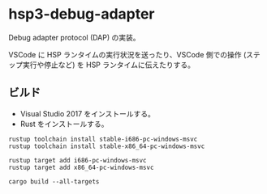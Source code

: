 # hsp3-debug-adapter

Debug adapter protocol (DAP) の実装。

VSCode に HSP ランタイムの実行状況を送ったり、VSCode 側での操作 (ステップ実行や停止など) を HSP ランタイムに伝えたりする。

## ビルド

- Visual Studio 2017 をインストールする。
- Rust をインストールする。

```
rustup toolchain install stable-i686-pc-windows-msvc
rustup toolchain install stable-x86_64-pc-windows-msvc

rustup target add i686-pc-windows-msvc
rustup target add x86_64-pc-windows-msvc

cargo build --all-targets
```
